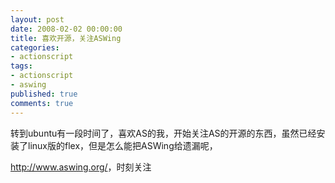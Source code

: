 ```yaml
---
layout: post
date: 2008-02-02 00:00:00
title: 喜欢开源，关注ASWing
categories:
- actionscript
tags:
- actionscript
- aswing
published: true
comments: true
---
```

<p> 转到ubuntu有一段时间了，喜欢AS的我，开始关注AS的开源的东西，虽然已经安装了linux版的flex，但是怎么能把ASWing给遗漏呢，</p>

<p><a href="http://www.aswing.org/" target="_blank">http://www.aswing.org/</a>，时刻关注</p>
